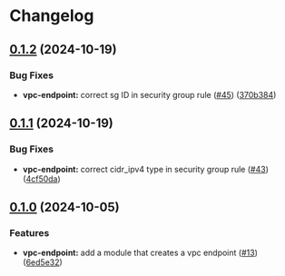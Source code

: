 # Changelog

## [0.1.2](https://github.com/mateusz-uminski/terraform-aws-modules/compare/vpc-endpoint-v0.1.1...vpc-endpoint-v0.1.2) (2024-10-19)


### Bug Fixes

* **vpc-endpoint:** correct sg ID in security group rule ([#45](https://github.com/mateusz-uminski/terraform-aws-modules/issues/45)) ([370b384](https://github.com/mateusz-uminski/terraform-aws-modules/commit/370b38453915ac490ff2a96f6dd8f6ab9105a0fc))

## [0.1.1](https://github.com/mateusz-uminski/terraform-aws-modules/compare/vpc-endpoint-v0.1.0...vpc-endpoint-v0.1.1) (2024-10-19)


### Bug Fixes

* **vpc-endpoint:** correct cidr_ipv4 type in security group rule ([#43](https://github.com/mateusz-uminski/terraform-aws-modules/issues/43)) ([4cf50da](https://github.com/mateusz-uminski/terraform-aws-modules/commit/4cf50dac075f1c1c3ab73a218f7bab5ba6d5e79f))

## [0.1.0](https://github.com/mateusz-uminski/terraform-aws-modules/compare/vpc-endpoint-v0.0.1...vpc-endpoint-v0.1.0) (2024-10-05)


### Features

* **vpc-endpoint:** add a module that creates a vpc endpoint ([#13](https://github.com/mateusz-uminski/terraform-aws-modules/issues/13)) ([6ed5e32](https://github.com/mateusz-uminski/terraform-aws-modules/commit/6ed5e324d65ef0faf011135b912d646cac784bc3))
